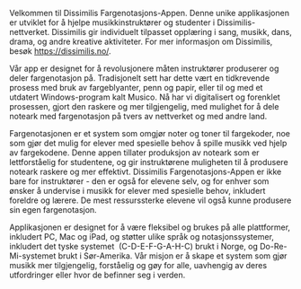 Velkommen til Dissimilis Fargenotasjons-Appen. Denne unike applikasjonen er utviklet for å hjelpe musikkinstruktører og studenter i Dissimilis-nettverket. Dissimilis gir individuelt tilpasset opplæring i sang, musikk, dans, drama, og andre kreative aktiviteter. For mer informasjon om Dissimilis, besøk https://dissimilis.no/.

Vår app er designet for å revolusjonere måten instruktører produserer og deler fargenotasjon på. Tradisjonelt sett har dette vært en tidkrevende prosess med bruk av fargeblyanter, penn og papir, eller til og med et utdatert Windows-program kalt Musico. Nå har vi digitalisert og forenklet prosessen, gjort den raskere og mer tilgjengelig, med mulighet for å dele noteark med fargenotasjon på tvers av nettverket og med andre land.

Fargenotasjonen er et system som omgjør noter og toner til fargekoder, noe som gjør det mulig for elever med spesielle behov å spille musikk ved hjelp av fargekodene. Denne appen tillater produksjon av noteark som er lettforståelig for studentene, og gir instruktørene muligheten til å produsere noteark raskere og mer effektivt. Dissimilis Fargenotasjons-Appen er ikke bare for instruktører - den er også for elevene selv, og for enhver som ønsker å undervise i musikk for elever med spesielle behov, inkludert foreldre og lærere. De mest ressurssterke elevene vil også kunne produsere sin egen fargenotasjon.

Applikasjonen er designet for å være fleksibel og brukes på alle plattformer, inkludert PC, Mac og iPad, og støtter ulike språk og notasjonssystemer, inkludert det tyske systemet  (C-D-E-F-G-A-H-C) brukt i Norge, og Do-Re-Mi-systemet brukt i Sør-Amerika. Vår misjon er å skape et system som gjør musikk mer tilgjengelig, forståelig og gøy for alle, uavhengig av deres utfordringer eller hvor de befinner seg i verden.
